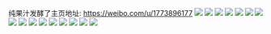纯果汁发酵了主页地址: https://weibo.com/u/1773896177 
![](https://wx4.sinaimg.cn/mw2000/69bb81f1ly1h90zsrozprj22552uvnpd.jpg) 
![](https://wx4.sinaimg.cn/mw2000/69bb81f1ly1h90zsr3n6fj21xe2jd7wh.jpg) 
![](https://wx4.sinaimg.cn/mw2000/69bb81f1ly1h90zss503yj21j521kqkm.jpg) 
![](https://wx4.sinaimg.cn/mw2000/69bb81f1gy1h8bm7r8g3tj20u0140n46.jpg) 
![](https://wx4.sinaimg.cn/mw2000/69bb81f1gy1h8bm5x7rrhj20u014044m.jpg) 
![](https://wx4.sinaimg.cn/mw2000/69bb81f1gy1h8bm5szadij21400u0qb6.jpg) 
![](https://wx4.sinaimg.cn/mw2000/69bb81f1gy1h8bm5u921tj20u01sy79z.jpg) 
![](https://wx4.sinaimg.cn/mw2000/69bb81f1ly1h7weqjlu7fj22c0340e82.jpg) 
![](https://wx4.sinaimg.cn/mw2000/69bb81f1ly1h6sq4ymo00j226q2wfu0x.jpg) 
![](https://wx4.sinaimg.cn/mw2000/69bb81f1gy1h6jeaobgp2j22c0340e81.jpg) 
![](https://wx4.sinaimg.cn/mw2000/69bb81f1ly1h6ces03uwqj22262qwb29.jpg) 
![](https://wx4.sinaimg.cn/mw2000/69bb81f1gy1h6326drf7fj20u013ndmo.jpg) 
![](https://wx4.sinaimg.cn/mw2000/69bb81f1gy1h6326glwkoj20u0140aqj.jpg) 
![](https://wx4.sinaimg.cn/mw2000/69bb81f1gy1h6326ifn63j20u0140qiw.jpg) 
![](https://wx4.sinaimg.cn/mw2000/69bb81f1gy1h631yg4sv0j20u013d7b2.jpg) 
![](https://wx4.sinaimg.cn/mw2000/69bb81f1gy1h61wndpudqj20u014075u.jpg) 
